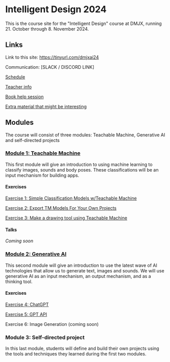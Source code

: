 # Intelligent Design 2024

This is the course site for the "Intelligent Design" course at DMJX, running 21. October through 8. November 2024.

## Links

Link to this site: https://tinyurl.com/dmjxai24

Communication: [SLACK / DISCORD LINK]

[Schedule](https://docs.google.com/spreadsheets/d/1A29iED_wZl75UF0KPcnatoZ7bSxSP5E8diURj0rZZDg)

[Teacher info](/teacher.md)

[Book help session](https://calendly.com/superultra/dmjx-intelligent-design-2024)

[Extra material that might be interesting](/extra-material.md)

## Modules

The course will consist of three modules: Teachable Machine, Generative AI and self-directed projects

### [Module 1: Teachable Machine](/modules/module1-teachable-machine/)

This first module will give an introduction to using machine learning to classify images, sounds and body poses. These classifications will be an input mechanism for building apps.

#### Exercises

[Exercise 1: Simple Classification Models w/Teachable Machine](/modules/module1-teachable-machine/exercise1-teachable-machine-image-project.md)

[Exercise 2: Export TM Models For Your Own Projects](/modules/module1-teachable-machine/exercise2-export-and-use-model.md)

[Exercise 3: Make a drawing tool using Teachable Machine](/modules/module1-teachable-machine/exercise3-your-first-teachable-machine-app.md)

#### Talks

_Coming soon_

### [Module 2: Generative AI](/modules/module2-generative-ai/)

This second module will give an introduction to use the latest wave of AI technologies that allow us to generate text, images and sounds. We will use generative AI as an input mechanism, an output mechanism, and as a thinking tool.

#### Exercises

[Exercise 4: ChatGPT](/modules/module2-generative-ai/exercise4-chatgpt.md)

[Exercise 5: GPT API](/modules/module2-generative-ai/exercise5-gpt-api.md)

Exercise 6: Image Generation (coming soon)

### Module 3: Self-directed project

In this last module, students will define and build their own projects using the tools and techniques they learned during the first two modules.
